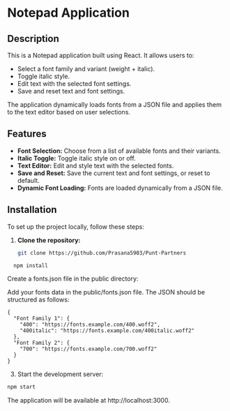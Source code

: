 # Notepad Application

## Description

This is a Notepad application built using React. It allows users to:

- Select a font family and variant (weight + italic).
- Toggle italic style.
- Edit text with the selected font settings.
- Save and reset text and font settings.

The application dynamically loads fonts from a JSON file and applies them to the text editor based on user selections.

## Features

- **Font Selection:** Choose from a list of available fonts and their variants.
- **Italic Toggle:** Toggle italic style on or off.
- **Text Editor:** Edit and style text with the selected fonts.
- **Save and Reset:** Save the current text and font settings, or reset to default.
- **Dynamic Font Loading:** Fonts are loaded dynamically from a JSON file.

## Installation

To set up the project locally, follow these steps:

1. **Clone the repository:**

   ```bash
   git clone https://github.com/Prasana5903/Punt-Partners

```bash
  npm install
```
Create a fonts.json file in the public directory:

Add your fonts data in the public/fonts.json file. The JSON should be structured as follows:

```
{
  "Font Family 1": {
    "400": "https://fonts.example.com/400.woff2",
    "400italic": "https://fonts.example.com/400italic.woff2"
  },
  "Font Family 2": {
    "700": "https://fonts.example.com/700.woff2"
  }
}
```
3. Start the development server:

```bash
npm start
```
The application will be available at http://localhost:3000.

